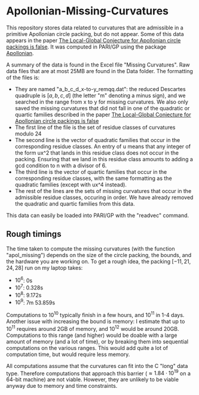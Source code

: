 # Apollonian-Missing-Curvatures

This repository stores data related to curvatures that are admissible in a primitive Apollonian circle packing, but do not appear. Some of this data appears in the paper [The Local-Global Conjecture for Apollonian circle packings is false](). It was computed in PARI/GP using the package [Apollonian](https://github.com/JamesRickards-Canada/Apollonian).

A summary of the data is found in the Excel file "Missing Curvatures".
Raw data files that are at most 25MB are found in the Data folder. The formatting of the files is:
* They are named "a_b_c_d_x-to-y_remqq.dat": the reduced Descartes quadruple is $[a, b, c, d]$ (the letter "m" denoting a minus sign), and we searched in the range from x to y for missing curvatures. We also only saved the missing curvatures that did not fall in one of the quadratic or quartic families described in the paper [The Local-Global Conjecture for Apollonian circle packings is false]()
* The first line of the file is the set of residue classes of curvatures modulo 24
* The second line is the vector of quadratic families that occur in the corresponding residue classes. An entry of u means that any integer of the form ux^2 that lands in this residue class does not occur in the packing. Ensuring that we land in this residue class amounts to adding a gcd condition to n with a divisor of 6.
* The third line is the vector of quartic families that occur in the corresponding residue classes, with the same formatting as the quadratic families (except with ux^4 instead).
* The rest of the lines are the sets of missing curvatures that occur in the admissible residue classes, occuring in order. We have already removed the quadratic and quartic families from this data.

This data can easily be loaded into PARI/GP with the "readvec" command.

## Rough timings

The time taken to compute the missing curvatures (with the function "apol_missing") depends on the size of the circle packing, the bounds, and the hardware you are working on. To get a rough idea, the packing $[-11, 21, 24, 28]$ run on my laptop takes:
* $10^6$: 0s
* $10^7$: 0.328s
* $10^8$: 9.172s
* $10^9$: 7m 53.859s

Computations to $10^{10}$ typically finish in a few hours, and $10^{11}$ in 1-4 days. Another issue with increasing the bound is memory: I estimate that up to $10^{11}$ requires around 2GB of memory, and $10^{12}$ would be around 20GB. Computations to this range (and higher) would be doable with a large amount of memory (and a lot of time), or by breaking them into sequential computations on the various ranges. This would add quite a lot of computation time, but would require less memory.

All computations assume that the curvatures can fit into the C "long" data type. Therefore computations that approach this barrier ($\approx 1.84\cdot 10^{19}$ on a 64-bit machine) are not viable. However, they are unlikely to be viable anyway due to memory and time constraints.
